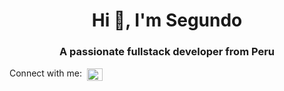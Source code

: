 <h1 align="center">Hi 👋, I'm Segundo</h1>
<h3 align="center">A passionate fullstack developer from Peru</h3>

<p align="left">Connect with me:&nbsp; <a href="https://linkedin.com/in/segundorebaza/" target="_blank"><img align="center" src="https://raw.githubusercontent.com/rahuldkjain/github-profile-readme-generator/master/src/images/icons/Social/linked-in-alt.svg" alt="https://www.linkedin.com/in/segundorebaza/" height="20" width="25" /></a>
</p>

